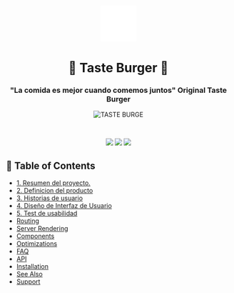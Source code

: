 <p align="center"> 
  <img src="./src/imagenes/logo3.png" alt="TASTE BURGER" width="80px" height="80px">
</p>
<h1 align="center"> 🍔 Taste Burger 🍔  </h1>

<h3 align="center"> "La comida es mejor cuando comemos juntos" Original Taste Burger </h3> 

<p align="center"> 
  <img src="./src/imagenes/portada.gif" alt="TASTE BURGE" width="60%" height="200rem">
</p>

</br> 

<!-- primary badges -------------------------------------->
<p align="center">
   <!-- stars -->
  <img src='https://img.shields.io/github/stars/KaterinT/radioactive-state?style=social&color=%23FFB31A' />
  <!-- follow -->
  <img src='https://img.shields.io/github/followers/KaterinT?label=Follow&style=social&color=%23FFB31A' />
  <!-- Twitter intent -->
  <a href='https://twitter.com/intent/tweet?url=https%3A%2F%2Fgithub.com%2FKaterinT%2FLIM016-burger-queen&via=urtkate7&text=Conoce%20nuestra%20App%20Taste%20Burger.%20Organizar%20pedidos%20en%20cocina%20 y%20atraer%20más%20clientes,%20nunca%20a%20sido%20tan%20fácil' target='_blank'>
    <img src='https://img.shields.io/twitter/url/http/shields.io.svg?style=social'/>
  </a>
</p>
<!-- TABLE OF CONTENTS -->
<h2 id="table-of-contents"> 📖 Table of Contents</h2>

- [1. Resumen del proyecto.](#1-resumen-del-proyecto)
- [2. Definicion del producto](#2-definicion-del-producto)
- [3. Historias de usuario](#3-historias-de-usuarios)
- [4. Diseño de Interfaz de Usuario](#diseño-de-interfaz-de-usuario)
- [5. Test de usabilidad](#test-de-usabilidad)
- [Routing](#routing)
- [Server Rendering](#server-rendering)
- [Components](#components)
- [Optimizations](#optimizations)
- [FAQ](#faq)
- [API](#api)
- [Installation](#installation)
- [See Also](#see-also)
- [Support](#support)

